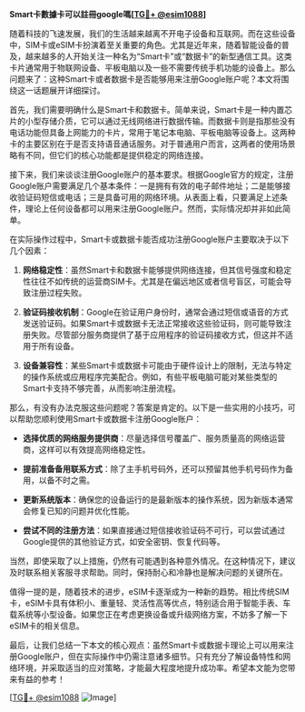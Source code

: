**Smart卡數據卡可以註冊google嗎[[TG💪+ @esim1088](https://t.me/s/esim1088)]**

随着科技的飞速发展，我们的生活越来越离不开电子设备和互联网。而在这些设备中，SIM卡或eSIM卡扮演着至关重要的角色。尤其是近年来，随着智能设备的普及，越来越多的人开始关注一种名为“Smart卡”或“数据卡”的新型通信工具。这类卡片通常用于物联网设备、平板电脑以及一些不需要传统手机功能的设备上。那么问题来了：这种Smart卡或者数据卡是否能够用来注册Google账户呢？本文将围绕这一话题展开详细探讨。

首先，我们需要明确什么是Smart卡和数据卡。简单来说，Smart卡是一种内置芯片的小型存储介质，它可以通过无线网络进行数据传输。而数据卡则是指那些没有电话功能但具备上网能力的卡片，常用于笔记本电脑、平板电脑等设备上。这两种卡的主要区别在于是否支持语音通话服务。对于普通用户而言，这两者的使用场景略有不同，但它们的核心功能都是提供稳定的网络连接。

接下来，我们来谈谈注册Google账户的基本要求。根据Google官方的规定，注册Google账户需要满足几个基本条件：一是拥有有效的电子邮件地址；二是能够接收验证码短信或电话；三是具备可用的网络环境。从表面上看，只要满足上述条件，理论上任何设备都可以用来注册Google账户。然而，实际情况却并非如此简单。

在实际操作过程中，Smart卡或数据卡能否成功注册Google账户主要取决于以下几个因素：

1. **网络稳定性**：虽然Smart卡和数据卡能够提供网络连接，但其信号强度和稳定性往往不如传统的运营商SIM卡。尤其是在偏远地区或者信号盲区，可能会导致注册过程失败。
   
2. **验证码接收机制**：Google在验证用户身份时，通常会通过短信或语音的方式发送验证码。如果Smart卡或数据卡无法正常接收这些验证码，则可能导致注册失败。尽管部分服务商提供了基于应用程序的验证码接收方式，但这并不适用于所有设备。

3. **设备兼容性**：某些Smart卡或数据卡可能由于硬件设计上的限制，无法与特定的操作系统或应用程序完美配合。例如，有些平板电脑可能对某些类型的Smart卡支持不够完善，从而影响注册流程。

那么，有没有办法克服这些问题呢？答案是肯定的。以下是一些实用的小技巧，可以帮助您顺利使用Smart卡或数据卡注册Google账户：

- **选择优质的网络服务提供商**：尽量选择信号覆盖广、服务质量高的网络运营商，这样可以有效提高网络稳定性。
  
- **提前准备备用联系方式**：除了主手机号码外，还可以预留其他手机号码作为备用，以备不时之需。

- **更新系统版本**：确保您的设备运行的是最新版本的操作系统，因为新版本通常会修复已知的问题并优化性能。

- **尝试不同的注册方法**：如果直接通过短信接收验证码不可行，可以尝试通过Google提供的其他验证方式，如安全密钥、恢复代码等。

当然，即使采取了以上措施，仍然有可能遇到各种意外情况。在这种情况下，建议及时联系相关客服寻求帮助。同时，保持耐心和冷静也是解决问题的关键所在。

值得一提的是，随着技术的进步，eSIM卡逐渐成为一种新的趋势。相比传统SIM卡，eSIM卡具有体积小、重量轻、灵活性高等优点，特别适合用于智能手表、车载系统等小型设备。如果您正在考虑更换设备或升级网络方案，不妨多了解一下eSIM卡的相关信息。

最后，让我们总结一下本文的核心观点：虽然Smart卡或数据卡理论上可以用来注册Google账户，但在实际操作中仍需注意诸多细节。只有充分了解设备特性和网络环境，并采取适当的应对策略，才能最大程度地提升成功率。希望本文能为您带来有益的参考！

[[TG💪+ @esim1088](https://t.me/s/esim1088) ![Image](https://i.postimg.cc/4NQfJmqS/Snipaste-2025-05-13-00-14-12.png)]